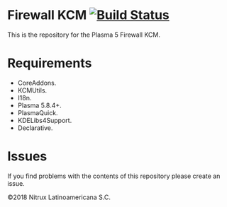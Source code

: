 # Firewall KCM [![Build Status](https://travis-ci.org/nx-desktop/nx-firewall.svg?branch=master)](https://travis-ci.org/nx-desktop/nx-firewall)

This is the repository for the Plasma 5 Firewall KCM.

# Requirements
- CoreAddons.
- KCMUtils.
- I18n.
- Plasma 5.8.4+.
- PlasmaQuick.
- KDELibs4Support.
- Declarative.

# Issues
If you find problems with the contents of this repository please create an issue.

©2018 Nitrux Latinoamericana S.C.
